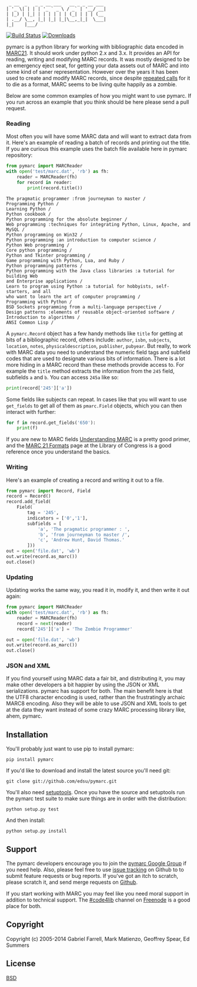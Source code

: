 ```
 _ __  _   _ _ __ ___   __ _ _ __ ___
| '_ \| | | | '_ ` _ \ / _` | '__/ __|
| |_) | |_| | | | | | | (_| | | | (__
| .__/ \__, |_| |_| |_|\__,_|_|  \___|
|_|    |___/
```

[![Build Status](https://travis-ci.org/edsu/pymarc.svg)](http://travis-ci.org/edsu/pymarc)
[![Downloads](https://pypip.in/d/pymarc/badge.png)](http://pypi.org/pymarc) 

pymarc is a python library for working with bibliographic data encoded in 
[MARC21](http://en.wikipedia.org/wiki/MARC_standards). It should work under
python 2.x and 3.x. It provides an API for reading, writing and modifying 
MARC records. It was mostly designed to be an emergency eject seat, for 
getting your data assets out of MARC and into some kind of saner 
representation. However over the years it has been used to create and 
modify MARC records, since despite 
[repeated calls](http://marc-must-die.info/index.php/Main_Page) for it to die 
as a format, MARC seems to be living quite happily as a zombie. 

Below are some common examples of how you might want to use pymarc. If 
you run across an example that you think should be here please send a 
pull request.

### Reading

Most often you will have some MARC data and will want to extract data
from it. Here's an example of reading a batch of records and printing out 
the title. If you are curious this example uses the batch file 
available here in pymarc repository:

```python  
from pymarc import MARCReader
with open('test/marc.dat', 'rb') as fh:
    reader = MARCReader(fh)
    for record in reader: 
        print(record.title())
```
```
The pragmatic programmer :from journeyman to master /
Programming Python /
Learning Python /
Python cookbook /
Python programming for the absolute beginner /
Web programming :techniques for integrating Python, Linux, Apache, and MySQL /
Python programming on Win32 /
Python programming :an introduction to computer science /
Python Web programming /
Core python programming /
Python and Tkinter programming /
Game programming with Python, Lua, and Ruby /
Python programming patterns /
Python programming with the Java class libraries :a tutorial for building Web
and Enterprise applications /
Learn to program using Python :a tutorial for hobbyists, self-starters, and all
who want to learn the art of computer programming /
Programming with Python /
BSD Sockets programming from a multi-language perspective /
Design patterns :elements of reusable object-oriented software /
Introduction to algorithms /
ANSI Common Lisp /
```

A `pymarc.Record` object has a few handy methods like `title` for getting at 
bits of a bibliographic record, others include: `author`, `isbn`, `subjects`, 
`location`, `notes`, `physicaldescription`, `publisher`, `pubyear`. But 
really, to work with MARC data you need to understand the numeric field tags 
and subfield codes that are used to designate various bits of information. There
is a lot more hiding in a MARC record than these methods provide access to.
For example the `title` method extracts the information from the `245` field, 
subfields `a` and `b`. You can access `245a` like so:

```python
print(record['245']['a'])
```

Some fields like subjects can repeat. In cases like that you will want to use
`get_fields` to get all of them as `pmarc.Field` objects, which you can then 
interact with further:

```python
for f in record.get_fields('650'):
    print(f)
```

If you are new to MARC fields [Understanding
MARC](http://www.loc.gov/marc/umb/) is a pretty good primer, and the [MARC 21
Formats](http://www.loc.gov/marc/marcdocz.html) page at the Library of Congress is a good reference once you understand the basics.

### Writing

Here's an example of creating a record and writing it out to a file.

```python
from pymarc import Record, Field
record = Record()
record.add_field(
    Field(
        tag = '245', 
        indicators = ['0','1'],
        subfields = [
            'a', 'The pragmatic programmer : ',
            'b', 'from journeyman to master /', 
            'c', 'Andrew Hunt, David Thomas.'
        ]))
out = open('file.dat', 'wb')
out.write(record.as_marc())
out.close()
```

### Updating

Updating works the same way, you read it in, modify it, and then write it out
again:

```python
from pymarc import MARCReader
with open('test/marc.dat', 'rb') as fh:
    reader = MARCReader(fh)
    record = next(reader)
    record['245']['a'] = 'The Zombie Programmer'

out = open('file.dat', 'wb')
out.write(record.as_marc())
out.close()
```


### JSON and XML

If you find yourself using MARC data a fair bit, and distributing it, you may 
make other developers a bit happier by using the JSON or XML serializations. 
pymarc has support for both. The main benefit here is that the UTF8 character
encoding is used, rather than the frustratingly archaic MARC8 encoding. Also
they will be able to use JSON and XML tools to get at the data they want instead
of some crazy MARC processing library like, ahem, pymarc.

Installation
------------

You'll probably just want to use pip to install pymarc:

    pip install pymarc

If you'd like to download and install the latest source you'll need git:

    git clone git://github.com/edsu/pymarc.git

You'll also need [setuptools](https://pypi.python.org/pypi/setuptools#installation-instructions). Once you have the source and setuptools run the pymarc test 
suite to make sure things are in order with the distribution:

    python setup.py test

And then install:

    python setup.py install

Support
-------

The pymarc developers encourage you to join the [pymarc Google Group](http://groups.google.com/group/pymarc) if you need help.  Also, please feel free to use [issue tracking](https://github.com/edsu/pymarc/issues) on Github to to submit feature requests or bug reports. If you've got an itch to scratch, please scratch it, and send merge requests on [Github](http://github.com/edsu/pymarc).

If you start working with MARC you may feel like you need moral support
in addition to technical support. The [#code4lib](irc://freenode.net/code4lib)
channel on [Freenode](http://freenode.net) is a good place for both.

Copyright
---------

Copyright (c) 2005-2014 Gabriel Farrell, Mark Matienzo, Geoffrey Spear, Ed Summers

License
-------

[BSD](http://www.opensource.org/licenses/bsd-license.php)
